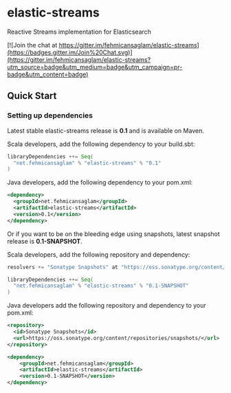 # elastic-streams

Reactive Streams implementation for Elasticsearch

[![Join the chat at https://gitter.im/fehmicansaglam/elastic-streams](https://badges.gitter.im/Join%20Chat.svg)](https://gitter.im/fehmicansaglam/elastic-streams?utm_source=badge&utm_medium=badge&utm_campaign=pr-badge&utm_content=badge)

## Quick Start

### Setting up dependencies

Latest stable elastic-streams release is **0.1** and is available on Maven.

Scala developers, add the following dependency to your build.sbt:

```scala
libraryDependencies ++= Seq(
  "net.fehmicansaglam" % "elastic-streams" % "0.1"
)
```

Java developers, add the following dependency to your pom.xml:

```xml
<dependency>
  <groupId>net.fehmicansaglam</groupId>
  <artifactId>elastic-streams</artifactId>
  <version>0.1</version>
</dependency>
```

Or if you want to be on the bleeding edge using snapshots, latest snapshot release is **0.1-SNAPSHOT**.

Scala developers, add the following repository and dependency:
```scala
resolvers += "Sonatype Snapshots" at "https://oss.sonatype.org/content/repositories/snapshots/"

libraryDependencies ++= Seq(
  "net.fehmicansaglam" % "elastic-streams" % "0.1-SNAPSHOT"
)
```

Java developers add the following repository and dependency to your pom.xml:

```xml
<repository>
  <id>Sonatype Snapshots</id>
  <url>https://oss.sonatype.org/content/repositories/snapshots/</url>
</repository>

<dependency>
	<groupId>net.fehmicansaglam</groupId>
	<artifactId>elastic-streams</artifactId>
	<version>0.1-SNAPSHOT</version>
</dependency>
```
